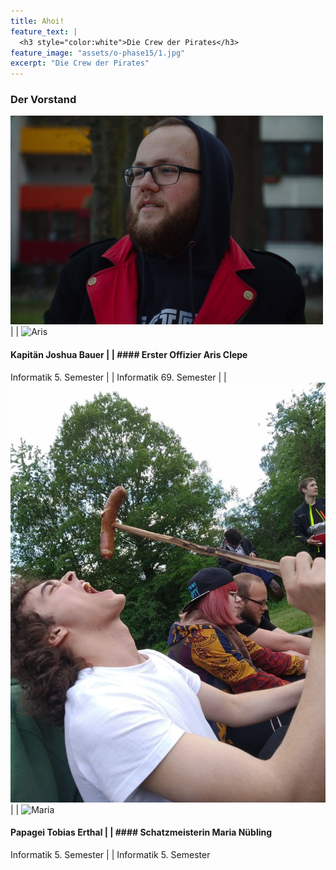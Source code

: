 ```yaml
---
title: Ahoi!
feature_text: |
  <h3 style="color:white">Die Crew der Pirates</h3>
feature_image: "assets/o-phase15/1.jpg"
excerpt: "Die Crew der Pirates"
---
```




### Der Vorstand

![Joshua](/assets/crew19/joshua_bauer.jpg) | | ![Aris](/assets/crew19/aris.jpg)
#### Kapitän Joshua Bauer | | #### Erster Offizier Aris Clepe
Informatik 5. Semester  | | Informatik 69. Semester
 | | 
![Tobias](/assets/crew19/maximilian_von_gaisberg.jpg) | | ![Maria](/assets/crew19/maria_nübling.jpg)
#### Papagei Tobias Erthal | | #### Schatzmeisterin Maria Nübling
Informatik 5. Semester | | Informatik 5. Semester


